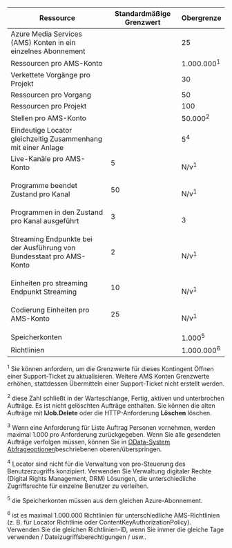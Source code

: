 Ressource|Standardmäßige Grenzwert|Obergrenze
---|---|---
Azure Media Services (AMS) Konten in ein einzelnes Abonnement||25
Ressourcen pro AMS-Konto||1.000.000<sup>1</sup>
Verkettete Vorgänge pro Projekt||30
Ressourcen pro Vorgang||50
Ressourcen pro Projekt||100
Stellen pro AMS-Konto ||50.000<sup>2</sup>
Eindeutige Locator gleichzeitig Zusammenhang mit einer Anlage||5<sup>4</sup>
Live-Kanäle pro AMS-Konto </p></td>|5</p></td>|N/v<sup>1</sup>
Programme beendet Zustand pro Kanal </p></td>|50</p></td>|N/v<sup>1</sup>
Programmen in den Zustand pro Kanal ausgeführt </p></td>|3</p></td>|3
Streaming Endpunkte bei der Ausführung von Bundesstaat pro AMS-Konto</p></td>|2</p></td>|N/v<sup>1</sup>
Einheiten pro streaming Endpunkt Streaming </p></td>|10 </p></td>|N/v<sup>1</sup>
Codierung Einheiten pro AMS-Konto </p></td>|25</p></td>|N/v<sup>1</sup>
Speicherkonten | |1.000<sup>5</sup>
Richtlinien || 1.000.000<sup>6</sup>

<sup>1</sup> Sie können anfordern, um die Grenzwerte für dieses Kontingent Öffnen einer Support-Ticket zu aktualisieren. Weitere AMS Konten Grenzwerte erhöhen, stattdessen Übermitteln einer Support-Ticket nicht erstellt werden.

<sup>2</sup> diese Zahl schließt in der Warteschlange, Fertig, aktiven und unterbrochen Aufträge. Es ist nicht gelöschten Aufträge enthalten. Sie können die alten Aufträge mit **IJob.Delete** oder die HTTP-Anforderung **Löschen** löschen.

<sup>3</sup> Wenn eine Anforderung für Liste Auftrag Personen vornehmen, werden maximal 1.000 pro Anforderung zurückgegeben. Wenn Sie alle gesendeten Aufträge verfolgen müssen, können Sie in [OData-System Abfrageoptionen](http://msdn.microsoft.com/library/gg309461.aspx)beschriebenen oberen/überspringen.

<sup>4</sup> Locator sind nicht für die Verwaltung von pro-Steuerung des Benutzerzugriffs konzipiert. Verwenden Sie Verwaltung digitaler Rechte (Digital Rights Management, DRM) Lösungen, die unterschiedliche Zugriffsrechte für einzelne Benutzer zu verleihen.

<sup>5</sup> die Speicherkonten müssen aus dem gleichen Azure-Abonnement.

<sup>6</sup> ist es maximal 1.000.000 Richtlinien für unterschiedliche AMS-Richtlinien (z. B. für Locator Richtlinie oder ContentKeyAuthorizationPolicy). Verwenden Sie die gleichen Richtlinien-ID, wenn Sie immer die gleiche Tage verwenden / Dateizugriffsberechtigungen / usw..
